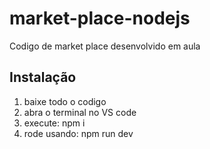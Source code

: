 # market-place-nodejs

Codigo de market place desenvolvido em aula

## Instalação

1. baixe todo o codigo
2. abra o terminal no VS code
3. execute: npm i
4. rode usando: npm run dev
